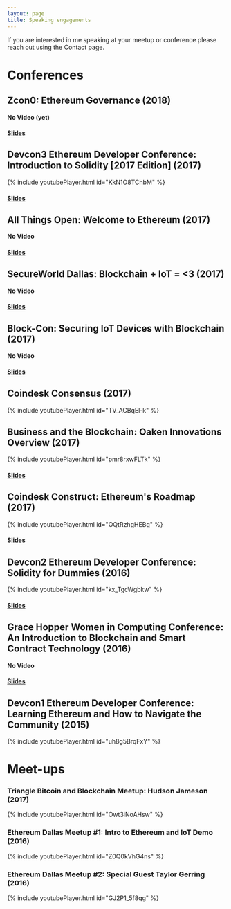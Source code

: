 ```yaml
---
layout: page
title: Speaking engagements
---
```


If you are interested in me speaking at your meetup or conference please reach out using the Contact page.

# Conferences

## Zcon0: Ethereum Governance (2018)
**No Video (yet)**
#### [Slides](https://hudsonjameson.com/presentations/hudson-zcon0-2018.pdf)

## Devcon3 Ethereum Developer Conference: Introduction to Solidity [2017 Edition] (2017)
{% include youtubePlayer.html id="KkN1O8TChbM" %}
#### [Slides](https://hudsonjameson.com/presentations/hudson-introtosolidity2017-devcon3.pptx)

## All Things Open: Welcome to Ethereum (2017)
**No Video**
#### [Slides](http://hudsonjameson.com/presentations/hudson-allthingsopen-2017.pdf)

## SecureWorld Dallas: Blockchain + IoT = <3 (2017)
**No Video**
#### [Slides](http://hudsonjameson.com/presentations/hudson-secureworld-2017.pdf)

## Block-Con: Securing IoT Devices with Blockchain (2017)
**No Video**
#### [Slides](http://hudsonjameson.com/presentations/hudson-blockcon-2017.pdf)

## Coindesk Consensus (2017)
{% include youtubePlayer.html id="TV_ACBqEl-k" %}

## Business and the Blockchain: Oaken Innovations Overview (2017)
{% include youtubePlayer.html id="pmr8rxwFLTk" %}
#### [Slides](http://hudsonjameson.com/presentations/rice-conf-2017.pdf)

## Coindesk Construct: Ethereum's Roadmap (2017)
{% include youtubePlayer.html id="OQtRzhgHEBg" %}
#### [Slides](http://hudsonjameson.com/presentations/hudson-eth-construct2017.pdf)

## Devcon2 Ethereum Developer Conference: Solidity for Dummies (2016)
{% include youtubePlayer.html id="kx_TgcWgbkw" %}
#### [Slides](https://ethereumfoundation.org/devcon2/wp-content/uploads/2016/10/Solidity-for-Dummies.pdf)

## Grace Hopper Women in Computing Conference: An Introduction to Blockchain and Smart Contract Technology (2016)
**No Video**
#### [Slides](http://hudsonjameson.com/GHC_blockchain.pdf)

## Devcon1 Ethereum Developer Conference: Learning Ethereum and How to Navigate the Community (2015)
{% include youtubePlayer.html id="uh8g5BrqFxY" %}

# Meet-ups

### Triangle Bitcoin and Blockchain Meetup: Hudson Jameson (2017)
{% include youtubePlayer.html id="Owt3iNoAHsw" %}

### Ethereum Dallas Meetup #1: Intro to Ethereum and IoT Demo (2016)
{% include youtubePlayer.html id="Z0Q0kVhG4ns" %}

### Ethereum Dallas Meetup #2: Special Guest Taylor Gerring (2016)
{% include youtubePlayer.html id="GJ2P1_5f8qg" %}
